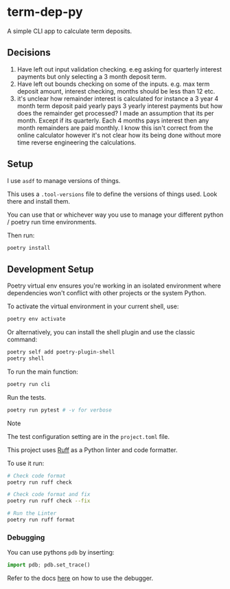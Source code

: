 # term-dep-py

A simple CLI app to calculate term deposits.

## Decisions
1. Have left out input validation checking. e.eg asking for quarterly interest payments but only selecting a 3 month deposit term.
1. Have left out bounds checking on some of the inputs. e.g. max term deposit amount, interest checking, months should be less than 12 etc.
1. it's unclear how remainder interest is calculated for instance a 3 year 4 month term deposit paid yearly pays 3 yearly interest payments but how does the remainder get processed? I made an assumption that its per month. Except if its quarterly. Each 4 months pays interest then any month remainders are paid monthly. I know this isn't correct from the online calculator however it's not clear how its being done without more time reverse engineering the calculations. 

## Setup

I use `asdf` to manage versions of things.

This uses a `.tool-versions` file to define the versions of things used. Look there and install them.

You can use that or whichever way you use to manage your different python / poetry run time environments.

Then run:
```bash
poetry install
```

## Development Setup

Poetry virtual env ensures you're working in an isolated environment where dependencies won't conflict with other projects or the system Python.

To activate the virtual environment in your current shell, use:

```bash
poetry env activate
```

Or alternatively, you can install the shell plugin and use the classic command:
```bash
poetry self add poetry-plugin-shell
poetry shell
```

To run the main function:
```bash
poetry run cli
```

Run the tests.
```bash
poetry run pytest # -v for verbose
```

>[!NOTE]
> The test configuration setting are in the `project.toml` file.

This project uses [Ruff](https://docs.astral.sh/ruff/) as a Python linter and code formatter.

To use it run:
```bash
# Check code format
poetry run ruff check

# Check code format and fix
poetry run ruff check --fix

# Run the Linter
poetry run ruff format
```

### Debugging

You can use pythons `pdb` by inserting:

```python
import pdb; pdb.set_trace()
```

Refer to the docs [here](https://docs.python.org/3/library/pdb.html) on how to use the debugger.
